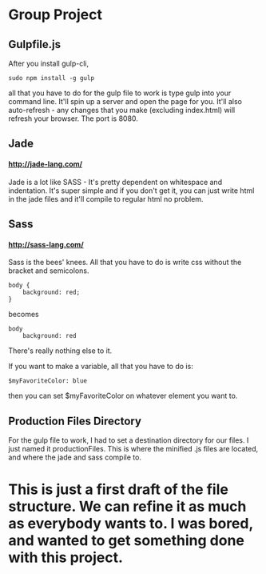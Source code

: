 # Group Project

## Gulpfile.js

After you install gulp-cli,

    sudo npm install -g gulp

all that you have to do for the gulp file to work is type gulp into your command line. It'll spin up a server and open the page for you. It'll also auto-refresh - any changes that you make (excluding index.html) will refresh your browser. The port is 8080.

## Jade
#### http://jade-lang.com/

Jade is a lot like SASS - It's pretty dependent on whitespace and indentation. It's super simple and if you don't get it, you can just write html in the jade files and it'll compile to regular html no problem.

## Sass
#### http://sass-lang.com/

Sass is the bees' knees. All that you have to do is write css without the bracket and semicolons.
```
body {
    background: red;
}
```
becomes
```
body
    background: red
```
There's really nothing else to it.

If you want to make a variable, all that you have to do is:
```
$myFavoriteColor: blue
```
then you can set $myFavoriteColor on whatever element you want to.

## Production Files Directory

For the gulp file to work, I had to set a destination directory for our files. I just named it productionFiles. This is where the minified .js files are located, and where the jade and sass compile to.

# This is just a first draft of the file structure. We can refine it as much as everybody wants to. I was bored, and wanted to get something done with this project.
